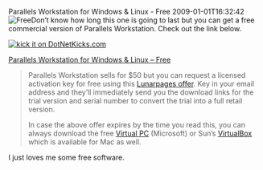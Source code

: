 Parallels Workstation for Windows &amp; Linux - Free
2009-01-01T16:32:42
![Free](http://mergeweb.com/images/free_sign.gif)Don’t know how long this one is going to last but you can get a free commercial version of Parallels Workstation. Check out the link below.

[![kick it on DotNetKicks.com](http://www.dotnetkicks.com/Services/Images/KickItImageGenerator.ashx?url=http%3a%2f%2fblueonionsoftware.com%2fblog.aspx%3fp%3d652365e6-e535-481c-824a-4137e00957c1)](http://www.dotnetkicks.com/kick/?url=http%3a%2f%2fblueonionsoftware.com%2fblog.aspx%3fp%3d652365e6-e535-481c-824a-4137e00957c1)

[Parallels Workstation for Windows & Linux – Free](http://www.labnol.org/software/download-parallels-workstation-free/6297/)

> Parallels Workstation sells for $50 but you can request a licensed activation key for free using this [Lunarpages offer](http://www.parallels.com/getkey/lunarp/). Key in your email address and they’ll immediately send you the download links for the trial version and serial number to convert the trial into a full retail version.
> 
> In case the above offer expires by the time you read this, you can always download the free [Virtual PC](http://www.microsoft.com/windows/products/winfamily/virtualpc/default.mspx) (Microsoft) or Sun’s [VirtualBox](http://www.virtualbox.org/) which is available for Mac as well.

I just loves me some free software.
